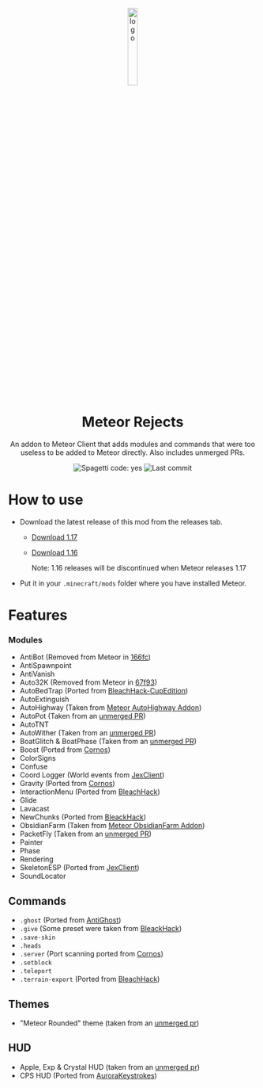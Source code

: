 <p align="center">
  <img src="https://github.com/C10udburst/meteor-rejects/blob/master/src/main/resources/assets/rejects/icon.png" alt="logo" width="20%"/>
</p>
<h1 align="center">Meteor Rejects</h1>
<p align="center">
An addon to Meteor Client that adds modules and commands that were too useless to be added to Meteor directly. 
Also includes unmerged PRs.
</p>
<div align="center">
  <img src="https://img.shields.io/badge/spaghetti%20code-yes-success" alt="Spagetti code: yes">
  <img stc="https://img.shields.io/github/last-commit/C10udburst/meteor-rejects" alt="Last commit">
</div>

# How to use
- Download the latest release of this mod from the releases tab.
  - [Download 1.17](https://github.com/C10udburst/meteor-rejects/releases/download/latest-1.17/meteor-rejects-addon-0.0.4.jar)
  - [Download 1.16](https://github.com/C10udburst/meteor-rejects/releases/download/latest-1.16/meteor-rejects-addon-0.0.4.jar)
    
    Note: 1.16 releases will be discontinued when Meteor releases 1.17
- Put it in your `.minecraft/mods` folder where you have installed Meteor.

# Features
### Modules
- AntiBot (Removed from Meteor in [166fc](https://github.com/MeteorDevelopment/meteor-client/commit/166fccc73e53de6cfdbe41ea58dc593a2f5011f6#diff-05896d5a7f735a14ee8da5d12fbd24585862ca68efdf32b9401b3f4329d17c73))
- AntiSpawnpoint
- AntiVanish
- Auto32K (Removed from Meteor in [67f93](https://github.com/MeteorDevelopment/meteor-client/commit/67f93de1e5e287ea62ddef041441306f01249c3d#diff-95d3e3b18ffadf76eef2358f30d424843d57acf8bde5ebd49a3f6befa6ff0529))
- AutoBedTrap (Ported from [BleachHack-CupEdition](https://github.com/CUPZYY/BleachHack-CupEdition/blob/master/src/main/java/bleach/hack/module/mods/AutoBedtrap.java))
- AutoExtinguish
- AutoHighway (Taken from [Meteor AutoHighway Addon](https://github.com/VoidCyborg/meteor-auto-highway-addon))
- AutoPot (Taken from an [unmerged PR](https://github.com/MeteorDevelopment/meteor-client/pull/274))
- AutoTNT
- AutoWither (Taken from an [unmerged PR](https://github.com/MeteorDevelopment/meteor-client/pull/1070))
- BoatGlitch & BoatPhase (Taken from an [unmerged PR](https://github.com/MeteorDevelopment/meteor-client/pull/814))
- Boost (Ported from [Cornos](https://github.com/cornos/Cornos/blob/master/src/main/java/me/zeroX150/cornos/features/module/impl/movement/Boost.java))
- ColorSigns
- Confuse
- Coord Logger (World events from [JexClient](https://github.com/DustinRepo/JexClient-main/blob/main/src/main/java/me/dustin/jex/feature/impl/misc/CoordFinder.java))
- Gravity (Ported from [Cornos](https://github.com/cornos/Cornos/blob/master/src/main/java/me/zeroX150/cornos/features/module/impl/movement/MoonGravity.java))
- InteractionMenu (Ported from [BleachHack](https://github.com/BleachDrinker420/BleachHack/pull/211))
- Glide
- Lavacast
- NewChunks (Ported from [BleackHack](https://github.com/BleachDrinker420/BleachHack/blob/master/BleachHack-Fabric-1.17/src/main/java/bleach/hack/module/mods/NewChunks.java))
- ObsidianFarm (Taken from [Meteor ObsidianFarm Addon](https://github.com/VoidCyborg/meteor-obsidian-farm))
- PacketFly (Taken from an [unmerged PR](https://github.com/MeteorDevelopment/meteor-client/pull/813))
- Painter
- Phase
- Rendering
- SkeletonESP (Ported from [JexClient](https://github.com/DustinRepo/JexClient-main/blob/main/src/main/java/me/dustin/jex/feature/impl/render/Skeletons.java))
- SoundLocator

## Commands
- `.ghost` (Ported from [AntiGhost](https://github.com/gbl/AntiGhost/blob/fabric_1_16/src/main/java/de/guntram/mcmod/antighost/AntiGhost.java))
- `.give` (Some preset were taken from [BleackHack](https://github.com/BleachDrinker420/BleachHack/blob/master/BleachHack-Fabric-1.17/src/main/java/bleach/hack/command/commands/CmdGive.java))
- `.save-skin`
- `.heads`
- `.server` (Port scanning ported from [Cornos](https://github.com/cornos/Cornos/blob/master/src/main/java/me/zeroX150/cornos/features/command/impl/Scan.java))
- `.setblock`
- `.teleport`
- `.terrain-export` (Ported from [BleachHack](https://github.com/BleachDrinker420/BleachHack/blob/master/BleachHack-Fabric-1.17/src/main/java/bleach/hack/command/commands/CmdTerrain.java))

## Themes
- "Meteor Rounded" theme (taken from an [unmerged pr](https://github.com/MeteorDevelopment/meteor-client/pull/619))

## HUD
- Apple, Exp & Crystal HUD (taken from an [unmerged pr](https://github.com/MeteorDevelopment/meteor-client/pull/757))
- CPS HUD (Ported from [AuroraKeystrokes](https://github.com/LambdAurora/AuroraKeystrokes/tree/1.16/src/main/java/me/lambdaurora/keystrokes))
